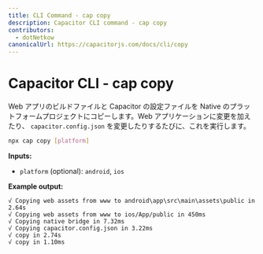 ```yaml
---
title: CLI Command - cap copy
description: Capacitor CLI command - cap copy
contributors:
  - dotNetkow
canonicalUrl: https://capacitorjs.com/docs/cli/copy
---
```


# Capacitor CLI - cap copy

Web アプリのビルドファイルと Capacitor の設定ファイルを Native のプラットフォームプロジェクトにコピーします。Web アプリケーションに変更を加えたり、 `capacitor.config.json` を変更したりするたびに、これを実行します。

```bash
npx cap copy [platform]
```

<strong>Inputs:</strong>

- `platform` (optional): `android`, `ios`

<strong>Example output:</strong>

```
√ Copying web assets from www to android\app\src\main\assets\public in 2.64s
√ Copying web assets from www to ios/App/public in 450ms
√ Copying native bridge in 7.32ms
√ Copying capacitor.config.json in 3.22ms
√ copy in 2.74s
√ copy in 1.10ms
```
